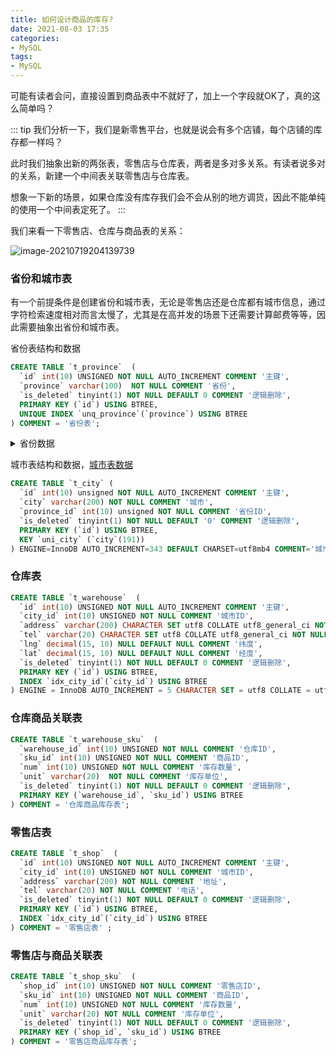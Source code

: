 ```yaml
---
title: 如何设计商品的库存?
date: 2021-08-03 17:35
categories:
- MySQL
tags:
- MySQL
---
```


可能有读者会问，直接设置到商品表中不就好了，加上一个字段就OK了，真的这么简单吗？
<!-- more -->
::: tip
我们分析一下，我们是新零售平台，也就是说会有多个店铺，每个店铺的库存都一样吗？

此时我们抽象出新的两张表，零售店与仓库表，两者是多对多关系。有读者说多对的关系，新建一个中间表关联零售店与仓库表。

想象一下新的场景，如果仓库没有库存我们会不会从别的地方调货，因此不能单纯的使用一个中间表定死了。
:::

我们来看一下零售店、仓库与商品表的关系：

![image-20210719204139739](https://xk857.com/typora/2021/05image-20210719204139739.png)


### 省份和城市表
有一个前提条件是创建省份和城市表，无论是零售店还是仓库都有城市信息，通过字符检索速度相对而言太慢了，尤其是在高并发的场景下还需要计算邮费等等，因此需要抽象出省份和城市表。

省份表结构和数据

```sql
CREATE TABLE `t_province`  (
  `id` int(10) UNSIGNED NOT NULL AUTO_INCREMENT COMMENT '主键',
  `province` varchar(100)  NOT NULL COMMENT '省份',
  `is_deleted` tinyint(1) NOT NULL DEFAULT 0 COMMENT '逻辑删除',
  PRIMARY KEY (`id`) USING BTREE,
  UNIQUE INDEX `unq_province`(`province`) USING BTREE
) COMMENT = '省份表';
```

<details>
  <summary>省份数据</summary>
  <pre>
<code> 
 INSERT INTO t_province VALUES (1, '北京', 0);
 INSERT INTO t_province VALUES (2, '上海', 0);
 INSERT INTO t_province VALUES (3, '天津', 0);
 INSERT INTO t_province VALUES (4, '重庆', 0);
 INSERT INTO t_province VALUES (5, '辽宁', 0);
 INSERT INTO t_province VALUES (6, '吉林', 0);
 INSERT INTO t_province VALUES (7, '黑龙江', 0);
 INSERT INTO t_province VALUES (8, '山东', 0);
 INSERT INTO t_province VALUES (9, '江苏', 0);
 INSERT INTO t_province VALUES (10, '浙江', 0);
 INSERT INTO t_province VALUES (11, '安徽', 0);
 INSERT INTO t_province VALUES (12, '福建', 0);
 INSERT INTO t_province VALUES (13, '江西', 0);
 INSERT INTO t_province VALUES (14, '广东', 0);
 INSERT INTO t_province VALUES (15, '广西', 0);
 INSERT INTO t_province VALUES (16, '海南', 0);
 INSERT INTO t_province VALUES (17, '河南', 0);
 INSERT INTO t_province VALUES (18, '湖南', 0);
 INSERT INTO t_province VALUES (19, '湖北', 0);
 INSERT INTO t_province VALUES (20, '河北', 0);
 INSERT INTO t_province VALUES (21, '山西', 0);
 INSERT INTO t_province VALUES (22, '内蒙古', 0);
 INSERT INTO t_province VALUES (23, '宁夏', 0);
 INSERT INTO t_province VALUES (24, '青海', 0);
 INSERT INTO t_province VALUES (25, '陕西', 0);
 INSERT INTO t_province VALUES (26, '甘肃', 0);
 INSERT INTO t_province VALUES (27, '新疆', 0);
 INSERT INTO t_province VALUES (28, '四川', 0);
 INSERT INTO t_province VALUES (29, '贵州', 0);
 INSERT INTO t_province VALUES (30, '云南', 0);
 INSERT INTO t_province VALUES (31, '西藏', 0);
 INSERT INTO t_province VALUES (32, '香港', 0);
 INSERT INTO t_province VALUES (33, '澳门', 0);
 INSERT INTO t_province VALUES (34, '台湾', 0);
</code>
</pre>
</details>

城市表结构和数据，[城市表数据](https://blog.csdn.net/qq_45740561/article/details/118916082)

```sql
CREATE TABLE `t_city` (
  `id` int(10) unsigned NOT NULL AUTO_INCREMENT COMMENT '主键',
  `city` varchar(200) NOT NULL COMMENT '城市',
  `province_id` int(10) unsigned NOT NULL COMMENT '省份ID',
  `is_deleted` tinyint(1) NOT NULL DEFAULT '0' COMMENT '逻辑删除',
  PRIMARY KEY (`id`) USING BTREE,
  KEY `uni_city` (`city`(191))
) ENGINE=InnoDB AUTO_INCREMENT=343 DEFAULT CHARSET=utf8mb4 COMMENT='城市表';
```




### 仓库表


```sql
CREATE TABLE `t_warehouse`  (
  `id` int(10) UNSIGNED NOT NULL AUTO_INCREMENT COMMENT '主键',
  `city_id` int(10) UNSIGNED NOT NULL COMMENT '城市ID',
  `address` varchar(200) CHARACTER SET utf8 COLLATE utf8_general_ci NOT NULL COMMENT '地址',
  `tel` varchar(20) CHARACTER SET utf8 COLLATE utf8_general_ci NOT NULL COMMENT '电话',
  `lng` decimal(15, 10) NULL DEFAULT NULL COMMENT '纬度',
  `lat` decimal(15, 10) NULL DEFAULT NULL COMMENT '经度',
  `is_deleted` tinyint(1) NOT NULL DEFAULT 0 COMMENT '逻辑删除',
  PRIMARY KEY (`id`) USING BTREE,
  INDEX `idx_city_id`(`city_id`) USING BTREE
) ENGINE = InnoDB AUTO_INCREMENT = 5 CHARACTER SET = utf8 COLLATE = utf8_general_ci COMMENT = '仓库表' ROW_FORMAT = Dynamic;
```

### 仓库商品关联表

```sql
CREATE TABLE `t_warehouse_sku`  (
  `warehouse_id` int(10) UNSIGNED NOT NULL COMMENT '仓库ID',
  `sku_id` int(10) UNSIGNED NOT NULL COMMENT '商品ID',
  `num` int(10) UNSIGNED NOT NULL COMMENT '库存数量',
  `unit` varchar(20)  NOT NULL COMMENT '库存单位',
  `is_deleted` tinyint(1) NOT NULL DEFAULT 0 COMMENT '逻辑删除',
  PRIMARY KEY (`warehouse_id`, `sku_id`) USING BTREE
) COMMENT = '仓库商品库存表';
```

### 零售店表

```sql
CREATE TABLE `t_shop`  (
  `id` int(10) UNSIGNED NOT NULL AUTO_INCREMENT COMMENT '主键',
  `city_id` int(10) UNSIGNED NOT NULL COMMENT '城市ID',
  `address` varchar(200) NOT NULL COMMENT '地址',
  `tel` varchar(20) NOT NULL COMMENT '电话',
  `is_deleted` tinyint(1) NOT NULL DEFAULT 0 COMMENT '逻辑删除',
  PRIMARY KEY (`id`) USING BTREE,
  INDEX `idx_city_id`(`city_id`) USING BTREE
) COMMENT = '零售店表' ;
```

### 零售店与商品关联表

```sql
CREATE TABLE `t_shop_sku`  (
  `shop_id` int(10) UNSIGNED NOT NULL COMMENT '零售店ID',
  `sku_id` int(10) UNSIGNED NOT NULL COMMENT '商品ID',
  `num` int(10) UNSIGNED NOT NULL COMMENT '库存数量',
  `unit` varchar(20) NOT NULL COMMENT '库存单位',
  `is_deleted` tinyint(1) NOT NULL DEFAULT 0 COMMENT '逻辑删除',
  PRIMARY KEY (`shop_id`, `sku_id`) USING BTREE
) COMMENT = '零售店商品库存表';
```
